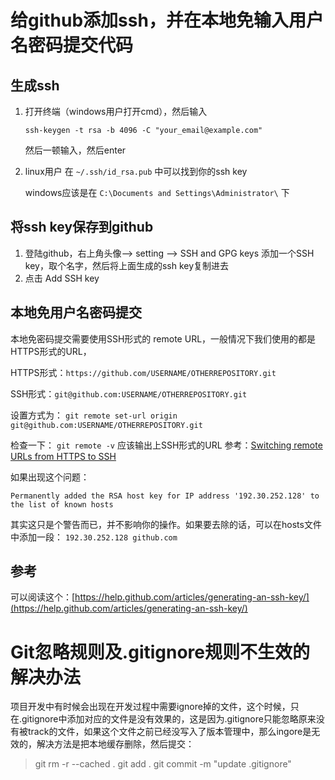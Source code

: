 # 给github添加ssh，并在本地免输入用户名密码提交代码

## 生成ssh
 1. 打开终端（windows用户打开cmd），然后输入

    `ssh-keygen -t rsa -b 4096 -C "your_email@example.com"`

    然后一顿输入，然后enter
 2. linux用户 在 `~/.ssh/id_rsa.pub` 中可以找到你的ssh key

    windows应该是在 `C:\Documents and Settings\Administrator\` 下

## 将ssh key保存到github
 1. 登陆github，右上角头像--> setting --> SSH and GPG keys 添加一个SSH key，取个名字，然后将上面生成的ssh key复制进去
 2. 点击 Add SSH key

## 本地免用户名密码提交 
  本地免密码提交需要使用SSH形式的 remote URL，一般情况下我们使用的都是HTTPS形式的URL，

  HTTPS形式：`https://github.com/USERNAME/OTHERREPOSITORY.git`

  SSH形式：`git@github.com:USERNAME/OTHERREPOSITORY.git`

  设置方式为：
  `git remote set-url origin git@github.com:USERNAME/OTHERREPOSITORY.git`

  检查一下：
  `git remote -v` 应该输出上SSH形式的URL
  参考：[Switching remote URLs from HTTPS to SSH](https://help.github.com/articles/changing-a-remote-s-url/#switching-remote-urls-from-https-to-ssh)

  如果出现这个问题：

  `Permanently added the RSA host key for IP address '192.30.252.128' to the list of known hosts`
  
  其实这只是个警告而已，并不影响你的操作。如果要去除的话，可以在hosts文件中添加一段：
  `192.30.252.128 github.com`

## 参考

可以阅读这个：[https://help.github.com/articles/generating-an-ssh-key/](https://help.github.com/articles/generating-an-ssh-key/)

# Git忽略规则及.gitignore规则不生效的解决办法
 项目开发中有时候会出现在开发过程中需要ignore掉的文件，这个时候，只在.gitignore中添加对应的文件是没有效果的，这是因为.gitignore只能忽略原来没有被track的文件，如果这个文件之前已经没写入了版本管理中，那么ingore是无效的，解决方法是把本地缓存删除，然后提交：
 > git rm -r --cached .
 > git add .
 > git commit -m "update .gitignore"
 
